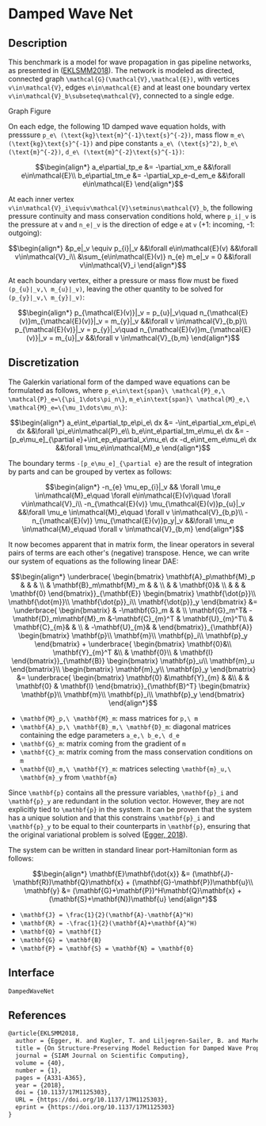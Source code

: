 # Damped Wave Net

## Description

This benchmark is a model for wave propagation in gas pipeline networks, as presented in ([EKLSMM2018](#References)). The network is modeled as directed, connected graph ``\mathcal{G}(\mathcal{V},\mathcal{E})``, with vertices ``v\in\mathcal{V}``, edges ``e\in\mathcal{E}`` and at least one boundary vertex ``v\in\mathcal{V}_b\subseteq\mathcal{V}``, connected to a single edge.

Graph Figure

On each edge, the following 1D damped wave equation holds, with presssure ``p_e\ (\text{kg}\text{m}^{-1}\text{s}^{-2})``, mass flow ``m_e\ (\text{kg}\text{s}^{-1})`` and pipe constants ``a_e\ (\text{s}^2)``, ``b_e\ (\text{m}^{-2})``, ``d_e\ (\text{m}^{-2}\text{s}^{-1})``:
```math
\begin{align*}
	a_e\partial_tp_e &= -\partial_xm_e &&\forall e\in\mathcal{E}\\
	b_e\partial_tm_e &= -\partial_xp_e-d_em_e &&\forall e\in\mathcal{E}
\end{align*}
```
At each inner vertex ``v\in\mathcal{V}_i\equiv\mathcal{V}\setminus\mathcal{V}_b``, the following pressure continuity and mass conservation conditions hold, where ``p_i|_v`` is the pressure at ``v`` and ``n_e|_v`` is the direction of edge ``e`` at ``v`` (+1: incoming, -1: outgoing):
```math
\begin{align*}
	&p_e|_v \equiv p_{i}|_v &&\forall e\in\mathcal{E}(v) &&\forall v\in\mathcal{V}_i\\
	&\sum_{e\in\mathcal{E}(v)} n_{e} m_e|_v = 0 &&\forall v\in\mathcal{V}_i
\end{align*}
```
At each boundary vertex, either a pressure or mass flow must be fixed ``(p_{u}|_v,\ m_{u}|_v)``, leaving the other quantity to be solved for ``(p_{y}|_v,\ m_{y}|_v)``:
```math
\begin{align*}
	p_{\mathcal{E}(v)}|_v = p_{u}|_v\quad n_{\mathcal{E}(v)}m_{\mathcal{E}(v)}|_v = m_{y}|_v &&\forall v \in\mathcal{V}_{b,p}\\
	p_{\mathcal{E}(v)}|_v = p_{y}|_v\quad n_{\mathcal{E}(v)}m_{\mathcal{E}(v)}|_v = m_{u}|_v &&\forall v \in\mathcal{V}_{b,m}
\end{align*}
```
## Discretization

The Galerkin variational form of the damped wave equations can be formulated as follows, where ``p_e\in\text{span}\ \mathcal{P}_e,\ \mathcal{P}_e=\{\pi_1\dots\pi_n\}``, ``m_e\in\text{span}\ \mathcal{M}_e,\ \mathcal{M}_e=\{\mu_1\dots\mu_n\}``:
```math
\begin{align*}
	a_e\int_e\partial_tp_e\pi_e\ dx &= -\int_e\partial_xm_e\pi_e\ dx &&\forall \pi_e\in\mathcal{P}_e\\
	b_e\int_e\partial_tm_e\mu_e\ dx &= -[p_e\mu_e]_{\partial e}+\int_ep_e\partial_x\mu_e\ dx -d_e\int_em_e\mu_e\ dx &&\forall \mu_e\in\mathcal{M}_e
\end{align*}
```
The boundary terms ``-[p_e\mu_e]_{\partial e}`` are the result of integration by parts and can be grouped by vertex as follows:
```math
\begin{align*}
	-n_{e} \mu_ep_{i}|_v && \forall \mu_e \in\mathcal{M}_e\quad \forall e\in\mathcal{E}(v)\quad \forall v\in\mathcal{V}_i\\
	-n_{\mathcal{E}(v)} \mu_{\mathcal{E}(v)}p_{u}|_v &&\forall \mu_e \in\mathcal{M}_e\quad \forall v \in\mathcal{V}_{b,p}\\
	-n_{\mathcal{E}(v)} \mu_{\mathcal{E}(v)}p_y|_v &&\forall \mu_e \in\mathcal{M}_e\quad \forall v \in\mathcal{V}_{b,m}
\end{align*}
```
It now becomes apparent that in matrix form, the linear operators in several pairs of terms are each other's (negative) transpose. Hence, we can write our system of equations as the following linear DAE:
```math
\begin{align*}
    \underbrace{
    \begin{bmatrix}
        \mathbf{A}_p\mathbf{M}_p & & & \\
        & \mathbf{B}_m\mathbf{M}_m & & \\
        & & \mathbf{0}& \\
        & & & \mathbf{0}
    \end{bmatrix}}_{\mathbf{E}}
    \begin{bmatrix}
        \mathbf{\dot{p}}\\
        \mathbf{\dot{m}}\\
        \mathbf{\dot{p}}_i\\
        \mathbf{\dot{p}}_y
    \end{bmatrix} &=
    \underbrace{
    \begin{bmatrix}
        & -\mathbf{G}_m & & \\
        \mathbf{G}_m^T& -\mathbf{D}_m\mathbf{M}_m &-\mathbf{C}_{m}^T & \mathbf{U}_{m}^T\\
        & \mathbf{C}_{m}& & \\
        & -\mathbf{U}_{m}& &
    \end{bmatrix}}_{\mathbf{A}}
    \begin{bmatrix}
        \mathbf{p}\\
        \mathbf{m}\\
        \mathbf{p}_i\\
        \mathbf{p}_y
    \end{bmatrix} +
    \underbrace{
    \begin{bmatrix}
        \mathbf{0}&\\
        \mathbf{Y}_{m}^T &\\
        & \mathbf{0}\\
        & \mathbf{I}
    \end{bmatrix}}_{\mathbf{B}}
    \begin{bmatrix}
        \mathbf{p}_u\\
        \mathbf{m}_u
    \end{bmatrix}\\
    \begin{bmatrix}
        \mathbf{m}_y\\
        \mathbf{p}_y
    \end{bmatrix} &=
    \underbrace{
    \begin{bmatrix}
        \mathbf{0} &\mathbf{Y}_{m} & &\\
        & & \mathbf{0} & \mathbf{I}
    \end{bmatrix}}_{\mathbf{B}^T} 
    \begin{bmatrix}
        \mathbf{p}\\
        \mathbf{m}\\
        \mathbf{p}_i\\
        \mathbf{p}_y
    \end{bmatrix}
\end{align*}
```
- ``\mathbf{M}_p,\ \mathbf{M}_m``: mass matrices for ``p,\ m``
- ``\mathbf{A}_p,\ \mathbf{B}_m,\ \mathbf{D}_m``: diagonal matrices containing the edge parameters ``a_e,\ b_e,\ d_e``
- ``\mathbf{G}_m``: matrix coming from the gradient of ``m``
- ``\mathbf{C}_m``: matrix coming from the mass conservation conditions on ``m``
- ``\mathbf{U}_m,\ \mathbf{Y}_m``: matrices  selecting ``\mathbf{m}_u,\ \mathbf{m}_y`` from ``\mathbf{m}``

Since ``\mathbf{p}`` contains all the pressure variables, ``\mathbf{p}_i`` and ``\mathbf{p}_y`` are redundant in the solution vector. However, they are not explicitly tied to ``\mathbf{p}`` in the system. It can be proven that the system has a unique solution and that this constrains ``\mathbf{p}_i`` and ``\mathbf{p}_y`` to be equal to their counterparts in ``\mathbf{p}``, ensuring that the original variational problem is solved ([Egger, 2018](#References)).

The system can be written in standard linear port-Hamiltonian form as follows:
```math
\begin{align*}
    \mathbf{E}\mathbf{\dot{x}} &= (\mathbf{J}-\mathbf{R})\mathbf{Q}\mathbf{x} + (\mathbf{G}-\mathbf{P})\mathbf{u}\\
    \mathbf{y} &= (\mathbf{G}+\mathbf{P})^H\mathbf{Q}\mathbf{x} + (\mathbf{S}+\mathbf{N})\mathbf{u}
\end{align*}
```
- ``\mathbf{J} = \frac{1}{2}(\mathbf{A}-\mathbf{A}^H)``
- ``\mathbf{R} = -\frac{1}{2}(\mathbf{A}+\mathbf{A}^H)``
- ``\mathbf{Q} = \mathbf{I}``
- ``\mathbf{G} = \mathbf{B}``
- ``\mathbf{P} = \mathbf{S} = \mathbf{N} = \mathbf{0}``

## Interface
```@docs
DampedWaveNet
```

## References
```LaTeX
@article{EKLSMM2018,
  author = {Egger, H. and Kugler, T. and Liljegren-Sailer, B. and Marheineke, N. and Mehrmann, V.},
  title = {On Structure-Preserving Model Reduction for Damped Wave Propagation in Transport Networks},
  journal = {SIAM Journal on Scientific Computing},
  volume = {40},
  number = {1},
  pages = {A331-A365},
  year = {2018},
  doi = {10.1137/17M1125303},
  URL = {https://doi.org/10.1137/17M1125303},
  eprint = {https://doi.org/10.1137/17M1125303}
}
```
